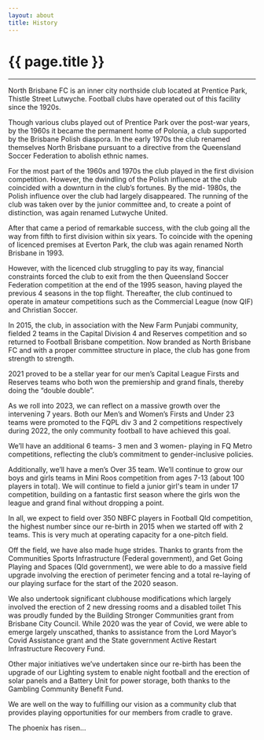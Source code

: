 ```yaml
---
layout: about
title: History
---
```


<div class="container">
  <div class="row">
    <div class="col">
      <h1 class="text-center">{{ page.title }}</h1>
    </div>
  </div>
  <hr>
  <div class="row">
    <div class="col">
<section id="History" markdown="1">
North Brisbane FC is an inner city northside club located at Prentice Park, Thistle Street Lutwyche. Football clubs have operated out of this facility since the 1920s.

Though various clubs played out of Prentice Park over the post-war years, by the 1960s it became the permanent home of Polonia, a club supported by the Brisbane Polish diaspora. In the early 1970s the club renamed themselves North Brisbane pursuant to a directive from the Queensland Soccer Federation to abolish ethnic names.

For the most part of the 1960s and 1970s the club played in the first division competition. However, the dwindling of the Polish influence at the club coincided with a downturn in the club’s fortunes. By the mid- 1980s, the Polish influence over the club had largely disappeared. The running of the club was taken over by the junior committee and, to create a point of distinction, was again renamed Lutwyche United.

After that came a period of remarkable success, with the club going all the way from fifth to first division within six years. To coincide with the opening of licenced premises at Everton Park, the club was again renamed North Brisbane in 1993.

However, with the licenced club struggling to pay its way, financial constraints forced the club to exit from the then Queensland Soccer Federation competition at the end of the 1995 season, having played the previous 4 seasons in the top flight. Thereafter, the club continued to operate in amateur competitions such as the Commercial League (now QIF) and Christian Soccer.

In 2015, the club, in association with the New Farm Punjabi community, fielded 2 teams in the Capital Division 4 and Reserves competition and so returned to Football Brisbane competition. Now branded as North Brisbane FC and with a proper committee structure in place, the club has gone from strength to strength.

2021 proved to be a stellar year for our men’s Capital League Firsts and Reserves teams who both won the premiership and grand finals, thereby doing the “double double”.

As we roll into 2023, we can reflect on a massive growth over the intervening 7 years. Both our Men’s and Women’s Firsts and Under 23 teams were promoted to the FQPL div 3 and 2 competitions respectively during 2022, the only community football to have achieved this goal.

We’ll have an additional 6 teams- 3 men and 3 women- playing in FQ Metro competitions, reflecting the club’s commitment to gender-inclusive policies.

Additionally, we’ll have a men’s Over 35 team. We’ll continue to grow our boys and girls teams in Mini Roos competition from ages 7-13 (about 100 players in total). We will continue to field a junior girl's team in under 17 competition, building on a fantastic first season where the girls won the league and grand final without dropping a point.

In all, we expect to field over 350 NBFC players in Football Qld competition, the highest number since our re-birth in 2015 when we started off with 2 teams. This is very much at operating capacity for a one-pitch field.

Off the field, we have also made huge strides. Thanks to grants from the Communities Sports Infrastructure (Federal government), and Get Going Playing and Spaces (Qld government), we were able to do a massive field upgrade involving the erection of perimeter fencing and a total re-laying of our playing surface for the start of the 2020 season.

We also undertook significant clubhouse modifications which largely involved the erection of 2 new dressing rooms and a disabled toilet This was proudly funded by the Building Stronger Communities grant from Brisbane City Council.
While 2020 was the year of Covid, we were able to emerge largely unscathed, thanks to assistance from the Lord Mayor’s Covid Assistance grant and the State government Active Restart Infrastructure Recovery Fund.

Other major initiatives we’ve undertaken since our re-birth has been the upgrade of our Lighting system to enable night football and the erection of solar panels and a Battery Unit for power storage, both thanks to the Gambling Community Benefit Fund.

We are well on the way to fulfilling our vision as a community club that provides playing opportunities for our members from cradle to grave.

The phoenix has risen…

</section>
    </div>
  </div>
</div>
